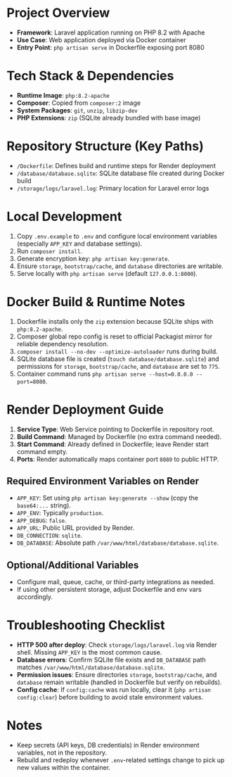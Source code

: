 # Project Overview
- **Framework**: Laravel application running on PHP 8.2 with Apache
- **Use Case**: Web application deployed via Docker container
- **Entry Point**: `php artisan serve` in Dockerfile exposing port 8080

# Tech Stack & Dependencies
- **Runtime Image**: `php:8.2-apache`
- **Composer**: Copied from `composer:2` image
- **System Packages**: `git`, `unzip`, `libzip-dev`
- **PHP Extensions**: `zip` (SQLite already bundled with base image)

# Repository Structure (Key Paths)
- `/Dockerfile`: Defines build and runtime steps for Render deployment
- `/database/database.sqlite`: SQLite database file created during Docker build
- `/storage/logs/laravel.log`: Primary location for Laravel error logs

# Local Development
1. Copy `.env.example` to `.env` and configure local environment variables (especially `APP_KEY` and database settings).
2. Run `composer install`.
3. Generate encryption key: `php artisan key:generate`.
4. Ensure `storage`, `bootstrap/cache`, and `database` directories are writable.
5. Serve locally with `php artisan serve` (default `127.0.0.1:8000`).

# Docker Build & Runtime Notes
1. Dockerfile installs only the `zip` extension because SQLite ships with `php:8.2-apache`.
2. Composer global repo config is reset to official Packagist mirror for reliable dependency resolution.
3. `composer install --no-dev --optimize-autoloader` runs during build.
4. SQLite database file is created (`touch database/database.sqlite`) and permissions for `storage`, `bootstrap/cache`, and `database` are set to `775`.
5. Container command runs `php artisan serve --host=0.0.0.0 --port=8080`.

# Render Deployment Guide
1. **Service Type**: Web Service pointing to Dockerfile in repository root.
2. **Build Command**: Managed by Dockerfile (no extra command needed).
3. **Start Command**: Already defined in Dockerfile; leave Render start command empty.
4. **Ports**: Render automatically maps container port `8080` to public HTTP.

## Required Environment Variables on Render
- `APP_KEY`: Set using `php artisan key:generate --show` (copy the `base64:...` string).
- `APP_ENV`: Typically `production`.
- `APP_DEBUG`: `false`.
- `APP_URL`: Public URL provided by Render.
- `DB_CONNECTION`: `sqlite`.
- `DB_DATABASE`: Absolute path `/var/www/html/database/database.sqlite`.

## Optional/Additional Variables
- Configure mail, queue, cache, or third-party integrations as needed.
- If using other persistent storage, adjust Dockerfile and env vars accordingly.

# Troubleshooting Checklist
- **HTTP 500 after deploy**: Check `storage/logs/laravel.log` via Render shell. Missing `APP_KEY` is the most common cause.
- **Database errors**: Confirm SQLite file exists and `DB_DATABASE` path matches `/var/www/html/database/database.sqlite`.
- **Permission issues**: Ensure directories `storage`, `bootstrap/cache`, and `database` remain writable (handled in Dockerfile but verify on rebuilds).
- **Config cache**: If `config:cache` was run locally, clear it (`php artisan config:clear`) before building to avoid stale environment values.

# Notes
- Keep secrets (API keys, DB credentials) in Render environment variables, not in the repository.
- Rebuild and redeploy whenever `.env`-related settings change to pick up new values within the container.